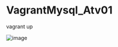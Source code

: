 # VagrantMysql_Atv01

vagrant up

![image](https://user-images.githubusercontent.com/30442057/117380485-28fbcd80-aeb0-11eb-84f7-468fe0e540f8.png)
